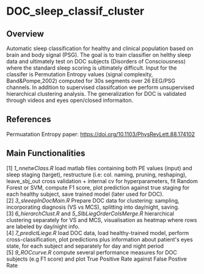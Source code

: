 # DOC_sleep_classif_cluster

## Overview 
Automatic sleep classification for healthy and clinical population based on brain and body signal (PSG). The goal is to train classifier on helthy sleep data and ultimately test on DOC subjects (Disorders of Consciousness) where the standard sleep scoring is ultimately difficult. Input for the classifer is Permutation Entropy values (signal complexity, Band&Pompe,2002) computed for 30s segments over 26 EEG/PSG channels. In addition to supervised classifcation we perform unsupervised hierarchical clustering analysis. The generalization for DOC is validated through videos and eyes open/closed informaiton.

## References
Permuatation Entropy paper: https://doi.org/10.1103/PhysRevLett.88.174102

## Main Functionalities
[1] *1_nnetwClass.R* load matlab files containing both PE values (input) and sleep staging (target), restructure (i.e: col. naming, pruning, reshaping), leave_sbj_out cross validation + internal cv for hyperparameters, fit Random Forest or SVM, compute F1 score, plot prediction against true staging for each healthy subject, save trained model (later used for DOC).
<br> [2] *3_sleeepInDocMain.R* Prepare DOC data for clustering: sampling, incorporating diagnosis (VS vs MCS), splitting into day/night, saving.
<br> [3] *6_hierarchClust.R* and *5_SlbLiegOrderColsMerge.R* hierarchical clustering separately for VS and MCS, visualisation as heatmap where rows are labeled by day/night info.
<br> [4] *7_predictLiege.R* load DOC data, load healthy-trained model, perform cross-classification, plot predictions plus information about patient's eyes state, for each subject and separately for day and night period 
<br> [5] *9_ROCcurve.R* compute several performance measures for DOC subjects (e.g F1 score) and plot True Positive Rate against False Postive Rate
